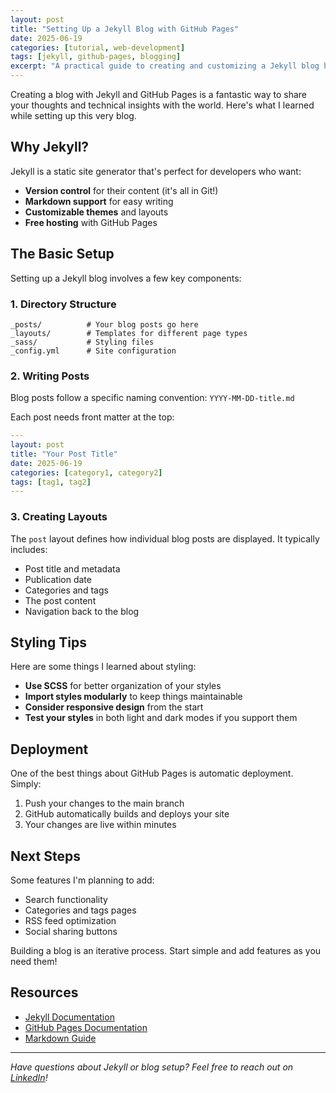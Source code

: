 ```yaml
---
layout: post
title: "Setting Up a Jekyll Blog with GitHub Pages"
date: 2025-06-19
categories: [tutorial, web-development]
tags: [jekyll, github-pages, blogging]
excerpt: "A practical guide to creating and customizing a Jekyll blog hosted on GitHub Pages, including tips for styling and organization."
---
```


Creating a blog with Jekyll and GitHub Pages is a fantastic way to share your thoughts and technical insights with the world. Here's what I learned while setting up this very blog.

## Why Jekyll?

Jekyll is a static site generator that's perfect for developers who want:

- **Version control** for their content (it's all in Git!)
- **Markdown support** for easy writing
- **Customizable themes** and layouts
- **Free hosting** with GitHub Pages

## The Basic Setup

Setting up a Jekyll blog involves a few key components:

### 1. Directory Structure

```
_posts/          # Your blog posts go here
_layouts/        # Templates for different page types
_sass/           # Styling files
_config.yml      # Site configuration
```

### 2. Writing Posts

Blog posts follow a specific naming convention: `YYYY-MM-DD-title.md`

Each post needs front matter at the top:

```yaml
---
layout: post
title: "Your Post Title"
date: 2025-06-19
categories: [category1, category2]
tags: [tag1, tag2]
---
```

### 3. Creating Layouts

The `post` layout defines how individual blog posts are displayed. It typically includes:

- Post title and metadata
- Publication date
- Categories and tags
- The post content
- Navigation back to the blog

## Styling Tips

Here are some things I learned about styling:

- **Use SCSS** for better organization of your styles
- **Import styles modularly** to keep things maintainable
- **Consider responsive design** from the start
- **Test your styles** in both light and dark modes if you support them

## Deployment

One of the best things about GitHub Pages is automatic deployment. Simply:

1. Push your changes to the main branch
2. GitHub automatically builds and deploys your site
3. Your changes are live within minutes

## Next Steps

Some features I'm planning to add:

- Search functionality
- Categories and tags pages
- RSS feed optimization
- Social sharing buttons

Building a blog is an iterative process. Start simple and add features as you need them!

## Resources

- [Jekyll Documentation](https://jekyllrb.com/docs/)
- [GitHub Pages Documentation](https://docs.github.com/en/pages)
- [Markdown Guide](https://www.markdownguide.org/)

---

*Have questions about Jekyll or blog setup? Feel free to reach out on [LinkedIn](https://linkedin.com/in/jillmetcalfe)!*
